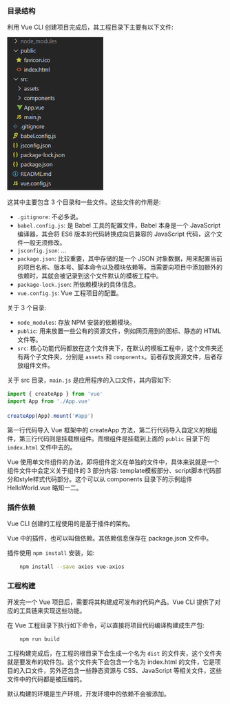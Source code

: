 
### 目录结构

利用 Vue CLI 创建项目完成后，其工程目录下主要有以下文件:

![](img/project.png)

这其中主要包含 3 个目录和一些文件。这些文件的作用是:
- `.gitignore`: 不必多说。
- `babel.config.js`: 是 Babel 工具的配置文件，Babel 本身是一个 JavaScript 编译器，其会将 ES6 版本的代码转换成向后兼容的 JavaScript 代码，这个文件一般无须修改。
- `jsconfig.json`: ...
- `package.json`: 比较重要，其中存储的是一个 JSON 对象数据，用来配置当前的项目名称、版本号、脚本命令以及模块依赖等。当需要向项目中添加额外的依赖时，其就会被记录到这个文件默认的模板工程中。
- `package-lock.json`: 所依赖模块的具体信息。
- `vue.config.js`: Vue 工程项目的配置。

关于 3 个目录:
- `node_modules`: 存放 NPM 安装的依赖模块。
- `public`: 用来放置一些公有的资源文件，例如网页用到的图标、静态的 HTML 文件等。
- `src`: 核心功能代码都放在这个文件夹下，在默认的模板工程中，这个文件夹还有两个子文件夹，分别是 `assets` 和 `components`。前者存放资源文件，后者存放组件文件。

关于 src 目录，`main.js` 是应用程序的入口文件，其内容如下:
```js
import { createApp } from 'vue'
import App from './App.vue'

createApp(App).mount('#app')
```
第一行代码导入 Vue 框架中的 createApp 方法，第二行代码导入自定义的根组件，第三行代码则是挂载根组件。而根组件是挂载到上面的 `public` 目录下的 `index.html` 文件中去的。

Vue 使用单文件组件的办法，即将组件定义在单独的文件中，具体来说就是一个组件文件中会定义关于组件的 3 部分内容: template模板部分、script脚本代码部分和style样式代码部分。这个可以从 components 目录下的示例组件 HelloWorld.vue 略知一二。

### 插件依赖

Vue CLI 创建的工程使用的是基于插件的架构。

Vue 中的插件，也可以叫做依赖。其依赖信息保存在 package.json 文件中。

插件使用 `npm install` 安装，如:
```sh
    npm install --save axios vue-axios
```

### 工程构建

开发完一个 Vue 项目后，需要将其构建成可发布的代码产品。Vue CLI 提供了对应的工具链来实现这些功能。

在 Vue 工程目录下执行如下命令，可以直接将项目代码编译构建成生产包:
```sh
    npm run build
```

工程构建完成后，在工程的根目录下会生成一个名为 `dist` 的文件夹，这个文件夹就是要发布的软件包。这个文件夹下会包含一个名为 index.html 的文件，它是项目的入口文件，另外还包含一些静态资源与 CSS、JavaScript 等相关文件，这些文件中的代码都是被压缩的。

默认构建的环境是生产环境，开发环境中的依赖不会被添加。
